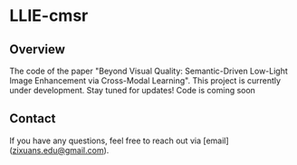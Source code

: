 # LLIE-cmsr

## Overview
The code of the paper "Beyond Visual Quality: Semantic-Driven Low-Light Image Enhancement via Cross-Modal Learning". This project is currently under development. Stay tuned for updates!
Code is coming soon

## Contact
If you have any questions, feel free to reach out via [email] (zixuans.edu@gmail.com).
